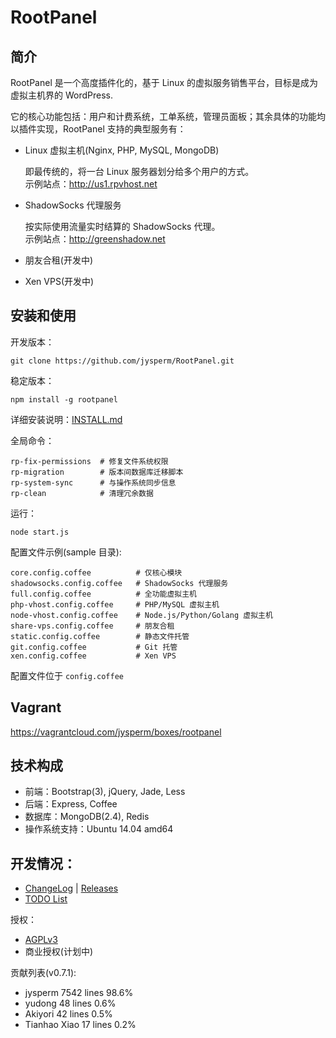 # RootPanel
## 简介
RootPanel 是一个高度插件化的，基于 Linux 的虚拟服务销售平台，目标是成为虚拟主机界的 WordPress.

它的核心功能包括：用户和计费系统，工单系统，管理员面板；其余具体的功能均以插件实现，RootPanel 支持的典型服务有：

* Linux 虚拟主机(Nginx, PHP, MySQL, MongoDB)

    即最传统的，将一台 Linux 服务器划分给多个用户的方式。  
    示例站点：<http://us1.rpvhost.net>

* ShadowSocks 代理服务

    按实际使用流量实时结算的 ShadowSocks 代理。  
    示例站点：<http://greenshadow.net>

* 朋友合租(开发中)
* Xen VPS(开发中)

## 安装和使用

开发版本：

    git clone https://github.com/jysperm/RootPanel.git

稳定版本：

    npm install -g rootpanel

详细安装说明：[INSTALL.md](https://github.com/jysperm/RootPanel/blob/master/INSTALL.md)

全局命令：

    rp-fix-permissions  # 修复文件系统权限
    rp-migration        # 版本间数据库迁移脚本
    rp-system-sync      # 与操作系统同步信息
    rp-clean            # 清理冗余数据

运行：

    node start.js

配置文件示例(sample 目录):

    core.config.coffee          # 仅核心模块
    shadowsocks.config.coffee   # ShadowSocks 代理服务
    full.config.coffee          # 全功能虚拟主机
    php-vhost.config.coffee     # PHP/MySQL 虚拟主机
    node-vhost.config.coffee    # Node.js/Python/Golang 虚拟主机
    share-vps.config.coffee     # 朋友合租
    static.config.coffee        # 静态文件托管
    git.config.coffee           # Git 托管
    xen.config.coffee           # Xen VPS

配置文件位于 `config.coffee`

## Vagrant
<https://vagrantcloud.com/jysperm/boxes/rootpanel>

## 技术构成

* 前端：Bootstrap(3), jQuery, Jade, Less
* 后端：Express, Coffee
* 数据库：MongoDB(2.4), Redis
* 操作系统支持：Ubuntu 14.04 amd64

## 开发情况：

* [ChangeLog](https://github.com/jysperm/RootPanel/blob/master/CHANGELOG.md) | [Releases](https://github.com/jysperm/RootPanel/releases)
* [TODO List](https://github.com/jysperm/RootPanel/labels/TODO)

授权：

* [AGPLv3](https://github.com/jysperm/RootPanel/blob/master/LICENSE)
* 商业授权(计划中)

贡献列表(v0.7.1):

* jysperm 7542 lines 98.6%
* yudong 48 lines 0.6%
* Akiyori 42 lines 0.5%
* Tianhao Xiao 17 lines 0.2%

